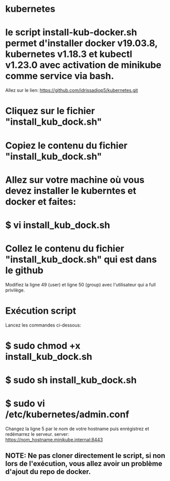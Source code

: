 # kubernetes
# le script install-kub-docker.sh permet d'installer docker v19.03.8, kubernetes v1.18.3 et kubectl v1.23.0 avec activation de minikube comme service via bash.
Allez sur le lien: https://github.com/idrissadiop5/kubernetes.git
# Cliquez sur le fichier "install_kub_dock.sh"
# Copiez le contenu du fichier "install_kub_dock.sh"
# Allez sur votre machine où vous devez installer le kuberntes et docker et faites:
# $ vi install_kub_dock.sh
# Collez le contenu du fichier "install_kub_dock.sh" qui est dans le github
Modifiez la ligne 49 (user) et ligne 50 (group) avec l'utilisateur qui a full privilège.
# Exécution script
Lancez les commandes ci-dessous:
# $ sudo chmod +x install_kub_dock.sh
# $ sudo sh install_kub_dock.sh
# $ sudo vi /etc/kubernetes/admin.conf
Changez la ligne 5 par le nom de votre hostname puis enrégistrez et redémarrez le serveur. server: https://nom_hostname.minikube.internal:8443

## NOTE: Ne pas cloner directement le script, si non lors de l'exécution, vous allez avoir un problème d'ajout du repo de docker.
